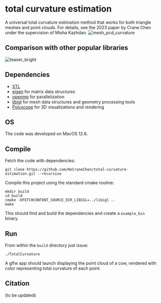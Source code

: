 # total curvature estimation

A universal total curvature estimation method that works for both triangle meshes and point clouds. For details, see the 2023 paper by Crane Chen under the supervision of Misha Kazhdan.
![mesh_pcd_curvature](https://user-images.githubusercontent.com/33951209/229395487-efa580f7-9e28-498d-9265-af09d75f6d5c.png)

## Comparison with other popular libraries
![teaser_bright](https://user-images.githubusercontent.com/33951209/229387054-371fa8e9-1ef2-4552-81e3-af6927ee99dc.png)

## Dependencies

- [STL](https://www.geeksforgeeks.org/the-c-standard-template-library-stl/)
- [eigen](https://eigen.tuxfamily.org/index.php?title=Main_Page) for matrix data structures
- [openmp](http://polyscope.run/) for parallelization
- [libigl](http://libigl.github.io/libigl/) for mesh data structures and geometry processing tools
- [Polyscope](http://polyscope.run/) for 3D visualizations and rendering

## OS

The code was developed on MacOS 12.6.

## Compile

Fetch the code with dependencies:

    git clone https://github.com/HeCraneChen/total-curvature-estimation.git --recursive

Compile this project using the standard cmake routine:

    mkdir build
    cd build
    cmake -DFETCHCONTENT_SOURCE_DIR_LIBIGL=../libigl ..
    make

This should find and build the dependencies and create a `example_bin` binary.

## Run

From within the `build` directory just issue:

    ./TotalCurvature

A glfw app should launch displaying the point cloud of a cow, rendered with color representing total curvature of each point.

## Citation

(to be updated)
